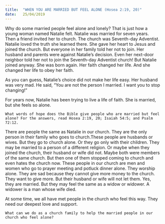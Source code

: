 ```yaml
---
title:  "WHEN YOU ARE MARRIED BUT FEEL ALONE (Hosea 2:19, 20)"
date:   25/04/2019
---
```




Why do some married people feel alone and lonely? That is just how a young woman named Natalie felt. Natalie was married for seven years. Then a friend invited her to church. The church was Seventh-day Adventist. Natalie loved the truth she learned there. She gave her heart to Jesus and joined the church. But everyone in her family told her not to join. Her husband and parents were against Natalie’s decision. Even her next-door neighbor told her not to join the Seventh-day Adventist church! But Natalie joined anyway. She was born again. Her faith changed her life. And she changed her life to obey her faith. 

As you can guess, Natalie’s choice did not make her life easy. Her husband was very mad. He said, “You are not the person I married. I want you to stop changing!”

For years now, Natalie has been trying to live a life of faith. She is married, but she feels so alone.

`What words of hope does the Bible give people who are married but feel alone? For the answers, read Hosea 2:19, 20; Isaiah 54:5; and Psalm 72:12.`

There are people the same as Natalie in our church. They are the only person in their family who goes to church.These people are husbands or wives. But they go to church alone. Or they go only with their children. They may be married to a person of a different religion. Or maybe when they joined the church, their husband or wife did not. Maybe both were members of the same church. But then one of them stopped coming to church and even hates the church now. These people in our church are men and women who go to prayer meeting and potluck dinner alone. They worship alone. They are sad because they cannot give more money to the church. They want to give more. But their husband or wife will not let them. Yes, they are married. But they may feel the same as a widow or widower. A widower is a man whose wife died.

At some time, we all have met people in the church who feel this way. They need our deepest love and support.

`What can we do as a church family to help the married people in our church who feel alone?`